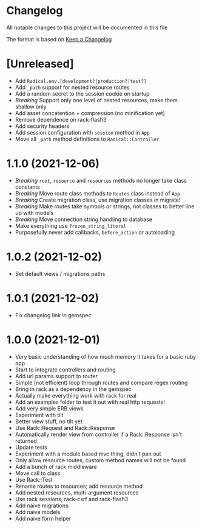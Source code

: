 # Changelog

All notable changes to this project will be documented in this file

The format is based on [Keep a Changelog](https://keepachangelog.com/en/1.0.0/)

# [Unreleased]

- Add `Radical.env.[development?|production?|test?]`
- Add `_path` support for nested resource routes
- Add a random secret to the session cookie on startup
- *Breaking* Support only one level of nested resources, make them shallow only
- Add asset concatention + compression (no minification yet)
- Remove dependence on rack-flash3
- Add security headers
- Add session configuration with `session` method in `App`
- Move all `_path` method definitions to `Radical::Controller`

# 1.1.0 (2021-12-06)

- *Breaking* `root`, `resource` and `resources` methods no longer take class constants
- *Breaking* Move route class methods to `Routes` class instead of `App`
- *Breaking* Create migration class, use migration classes in migrate!
- *Breaking* Make routes take symbols or strings, not classes to better line up with models
- *Breaking* Move connection string handling to database
- Make everything use `frozen_string_literal`
- Purposefully never add callbacks, `before_action` or autoloading

# 1.0.2 (2021-12-02)

- Set default views / migrations paths

# 1.0.1 (2021-12-02)

- Fix changelog link in gemspec

# 1.0.0 (2021-12-01)

- Very basic understanding of how much memory it takes for a basic ruby app
- Start to integrate controllers and routing
- Add url params support to router
- Simple (not efficient) loop through routes and compare regex routing
- Bring in rack as a dependency in the gemspec
- Actually make everything work with rack for real
- Add an examples folder to test it out with real http requests!
- Add very simple ERB views
- Experiment with tilt
- Better view stuff, no tilt yet
- Use Rack::Request and Rack::Response
- Automatically render view from controller if a Rack::Response isn't returned
- Update tests
- Experiment with a module based mvc thing, didn't pan out
- Only allow resource routes, custom method names will not be found
- Add a bunch of rack middleware
- Move call to class
- Use Rack::Test
- Rename routes to resources; add resource method
- Add nested resources, multi-argument resources
- Use rack sessions, rack-csrf and rack-flash3
- Add naive migrations
- Add naive models
- Add naive form helper
